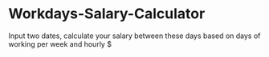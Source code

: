 # Workdays-Salary-Calculator
Input two dates, calculate your salary between these days based on days of working per week and hourly $
